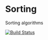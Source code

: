 # Sorting
Sorting algorithms

[![Build Status](https://travis-ci.org/torgammelgard/Sorting.svg?branch=master)](https://travis-ci.org/torgammelgard/Sorting)
